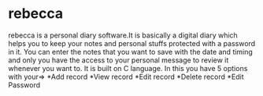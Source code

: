 # rebecca

rebecca is a personal diary software.It is basically a digital diary which helps you to keep your notes and personal stuffs protected with a password in it.
You can enter the notes that you want to save with the date and timing and only you have the access to your personal message to review it whenever you want to.
It is built on C language. 
In this you have 5 options with your=>
  *Add record
  *View record
  *Edit record
  *Delete record
  *Edit Password
